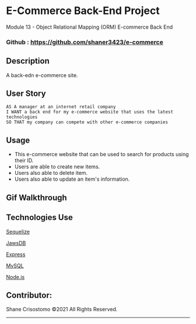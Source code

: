 # E-Commerce Back-End Project
Module 13 - Object Relational Mapping (ORM) E-commerce Back End

### Github : https://github.com/shaner3423/e-commerce

## Description
A back-edn e-commerce site.


## User Story
```
AS A manager at an internet retail company
I WANT a back end for my e-commerce website that uses the latest technologies
SO THAT my company can compete with other e-commerce companies
```

## Usage
- This e-commerce website that can be used to search for products using their ID.
- Users are able to create new items.
- Users also able to delete item.
- Users also able to update an item's information.

## Gif Walkthrough


## Technologies Use
<p><a href="https://sequelize.org/">Sequelize</a></p>
<p><a href="https://www.jawsdb.com/">JawsDB</a></p>
<p><a href="https://expressjs.com/">Express</a></p>
<p><a href="https://www.mysql.com/">MySQL</a></p>
<p><a href="https://nodejs.org/">Node.js</a></p>


## Contributor:
Shane Crisostomo ©2021 All Rights Reserved.
- - -
